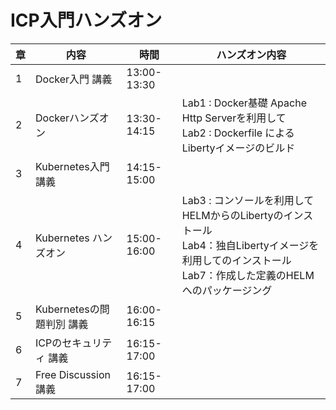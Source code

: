# ICP入門ハンズオン

|章|内容|時間|ハンズオン内容|
|--|---|---|---------------------------|
|1|Docker入門 講義|13:00-13:30| |
|2|Dockerハンズオン|13:30-14:15|Lab1 : Docker基礎 Apache Http Serverを利用して<br>Lab2 : Dockerfile による Libertyイメージのビルド|
|3|Kubernetes入門 講義|14:15-15:00| |
|4|Kubernetes ハンズオン|15:00-16:00|Lab3 : コンソールを利用してHELMからのLibertyのインストール<br>Lab4：独自Libertyイメージを利用してのインストール<br>Lab7：作成した定義のHELMへのパッケージング|
|5|Kubernetesの問題判別 講義|16:00-16:15| |
|6|ICPのセキュリティ 講義|16:15-17:00| |
|7|Free Discussion 講義|16:15-17:00| |
